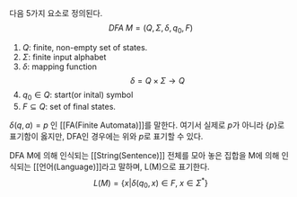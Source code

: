 
다음 5가지 요소로 정의된다.
$$DFA \; M = (Q, \Sigma, \delta, q_0, F)$$
1. $Q$: finite, non-empty set of states.
2. $\Sigma$: finite input alphabet
3. $\delta$: mapping function $$\delta = Q \times \Sigma \rightarrow Q$$
4. $q_0 \in Q$: start(or inital) symbol
5. $F \subseteq Q$: set of final states. 


$\delta(q, a)=p$ 인  [[FA(Finite Automata)]]를 말한다. 여기서 실제로 $p$가 아니라 $\{p\}$로 표기함이 옳지만, DFA인 경우에는 위와 $p$로 표기할 수 있다. 

DFA M에 의해 인식되는 [[String(Sentence)]] 전체를 모아 놓은 집합을 M에 의해 인식되는 [[언어(Language)]]라고 말하며, L(M)으로 표기한다. $$L(M) = \{x | \delta(q_0, x) \in F, \; x \in \Sigma^*\}$$
